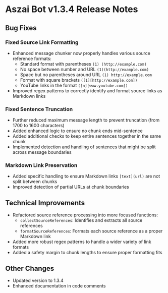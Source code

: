 # Aszai Bot v1.3.4 Release Notes

## Bug Fixes

### Fixed Source Link Formatting

- Enhanced message chunker now properly handles various source reference formats:
  - Standard format with parentheses `(1) (http://example.com)`
  - No space between number and URL `(1)(http://example.com)`
  - Space but no parentheses around URL `(1) http://example.com`
  - Format with square brackets `([1][http://example.com])`
  - YouTube links in the format `([n][www.youtube.com])`
- Improved regex patterns to correctly identify and format source links as Markdown links

### Fixed Sentence Truncation

- Further reduced maximum message length to prevent truncation (from 1700 to 1600 characters)
- Added enhanced logic to ensure no chunk ends mid-sentence
- Added additional checks to keep entire sentences together in the same chunk
- Implemented detection and handling of sentences that might be split across message boundaries

### Markdown Link Preservation

- Added specific handling to ensure Markdown links `[text](url)` are not split between chunks
- Improved detection of partial URLs at chunk boundaries

## Technical Improvements

- Refactored source reference processing into more focused functions:
  - `collectSourceReferences`: Identifies and extracts all source references
  - `formatSourceReferences`: Formats each source reference as a proper Markdown link
- Added more robust regex patterns to handle a wider variety of link formats
- Added a safety margin to chunk lengths to ensure proper formatting fits

## Other Changes

- Updated version to 1.3.4
- Enhanced documentation in code comments

